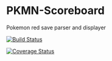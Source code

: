 PKMN-Scoreboard
===============

Pokemon red save parser and displayer


[![Build Status](https://travis-ci.org/ouchadam/PKMN-Scoreboard.svg?branch=master)](https://travis-ci.org/ouchadam/PKMN-Scoreboard)

[![Coverage Status](https://coveralls.io/repos/ouchadam/PKMN-Scoreboard/badge.png)](https://coveralls.io/r/ouchadam/PKMN-Scoreboard)